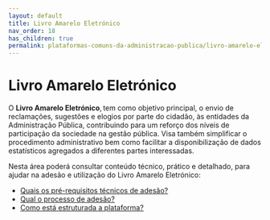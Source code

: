 ```yaml
---
layout: default
title: Livro Amarelo Eletrónico
nav_order: 18
has_children: true
permalink: plataformas-comuns-da-administracao-publica/livro-amarelo-eletronico
---
```


# Livro Amarelo Eletrónico

O **Livro Amarelo Eletrónico**, tem como objetivo principal, o envio de reclamações, sugestões e elogios por parte do cidadão, às entidades da Administração Pública, contribuindo para um reforço dos níveis de participação da sociedade na gestão pública. Visa também simplificar o procedimento administrativo bem como facilitar a disponibilização de dados estatísticos agregados a diferentes partes interessadas.

Nesta área poderá consultar conteúdo técnico, prático e detalhado, para ajudar na adesão e utilização do Livro Amarelo Eletrónico:


<style>
    /* Basic button styles */
    .button {
      display: inline-block;
      padding: 10px 20px;
      background-color: #007BFF;
      color: #FFFFFF;
      text-decoration: none;
      border-radius: 5px;
    }
    .button:hover {
      background-color: #0056b3;
    }
  </style>

- [Quais os pré-requisitos técnicos de adesão?](quais-os-pre-requisitos-tecnicos-de-adesao.md)
- [Qual o processo de adesão?](qual-o-processo-de-adesao.md)
- [Como está estruturada a plataforma?](como-esta-estruturada-a-plataforma.md)

